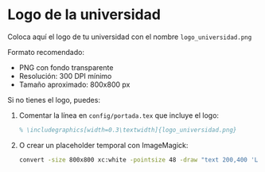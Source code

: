 # Logo de la universidad

Coloca aquí el logo de tu universidad con el nombre `logo_universidad.png`

Formato recomendado:
- PNG con fondo transparente
- Resolución: 300 DPI mínimo
- Tamaño aproximado: 800x800 px

Si no tienes el logo, puedes:
1. Comentar la línea en `config/portada.tex` que incluye el logo:
   ```latex
   % \includegraphics[width=0.3\textwidth]{logo_universidad.png}
   ```

2. O crear un placeholder temporal con ImageMagick:
   ```bash
   convert -size 800x800 xc:white -pointsize 48 -draw "text 200,400 'LOGO'" logo_universidad.png
   ```
